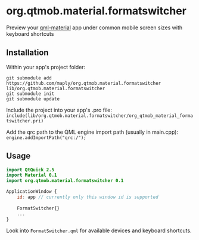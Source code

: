# org.qtmob.material.formatswitcher
Preview your [qml-material](https://github.com/papyros/qml-material) app under common mobile screen sizes with keyboard shortcuts

## Installation

Within your app's project folder:

```
git submodule add https://github.com/maply/org.qtmob.material.formatswitcher lib/org.qtmob.material.formatswitcher
git submodule init
git submodule update
```

Include the project into your app's .pro file:  
`include(lib/org.qtmob.material.formatswitcher/org_qtmob_material_formatswitcher.pri)`

Add the qrc path to the QML engine import path (usually in main.cpp):  
`engine.addImportPath("qrc:/");`

## Usage

```qml
import QtQuick 2.5
import Material 0.1
import org.qtmob.material.formatswitcher 0.1

ApplicationWindow {
    id: app // currently only this window id is supported
    
    FormatSwitcher{}
    ...
}
```

Look into `FormatSwitcher.qml` for available devices and keyboard shortcuts.
